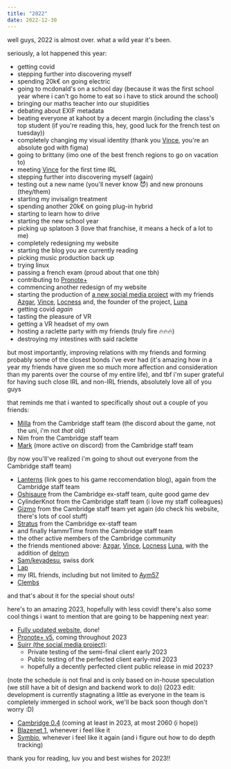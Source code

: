 ```yaml
---
title: "2022"
date: 2022-12-30
---
```

well guys, 2022 is almost over. what a wild year it's been.

seriously, a lot happened this year:

* getting covid
* stepping further into discovering myself
* spending 20k€ on going electric
* going to mcdonald's on a school day (because it was the first school year where i can't go home to eat so i have to stick around the school)
* bringing our maths teacher into our stupidities
* debating about EXIF metadata
* beating everyone at kahoot by a decent margin (including the class's top student (if you're reading this, hey, good luck for the french test on tuesday))
* completely changing my visual identity (thank you [Vince](https://vincelinise.com), you're an absolute god with figma)
* going to brittany (imo one of the best french regions to go on vacation to)
* meeting [Vince](https://vincelinise.com) for the first time IRL
* stepping further into discovering myself (again)
* testing out a new name (you'll never know 😈) and new pronouns (they/them)
* starting my invisalign treatment
* spending another 20k€ on going plug-in hybrid
* starting to learn how to drive
* starting the new school year
* picking up splatoon 3 (love that franchise, it means a heck of a lot to me)
* completely redesigning my website
* starting the blog you are currently reading
* picking music production back up
* trying linux
* passing a french exam (proud about that one tbh)
* contributing to [Pronote+](https://pronote.plus)
* commencing another redesign of my website
* starting the production of [a new social media project](https://suirr.co) with my friends [Azgar](https://github.com/azgaresncf), [Vince](https://vincelinise.com), [Locness](https://locness.duckdns.org) and, the founder of the project, [Luna](https://syrxk.gay)
* getting covid *again*
* tasting the pleasure of VR
* getting a VR headset of my own
* hosting a raclette party with my friends (truly fire 🔥🔥🔥)
* destroying my intestines with said raclette

but most importantly, improving relations with my friends and forming probably some of the closest bonds i've ever had (it's amazing how in a year my friends have given me so much more affection and consideration than my parents over the course of my entire life), and tbf i'm super grateful for having such close IRL and non-IRL friends, absolutely love all of you guys

that reminds me that i wanted to specifically shout out a couple of you friends:

* [Milla](https://github.com/MillaBasset) from the Cambridge staff team (the discord about the game, not the uni, i'm not *that* old)
* Nim from the Cambridge staff team
* [Mark](https://twitter.com/MarkGamed7794) (more active on discord) from the Cambridge staff team

(by now you'll've realized i'm going to shout out everyone from the Cambridge staff team)

* [Lanterns](https://games.rockett.space) (link goes to his game reccomendation blog), again from the Cambridge staff team
* [Oshisaure](https://twitter.com/oshisaure) from the Cambridge ex-staff team, quite good game dev
* CylinderKnot from the Cambridge staff team (i love my staff colleagues)
* [Gizmo](https://gizmo4487.dev) from the Cambridge staff team yet again (do check his website, there's lots of cool stuff)
* [Stratus](https://chronosaga.carrd.co) from the Cambridge ex-staff team
* and finally HammrTime from the Cambridge staff team
* the other active members of the Cambridge community
* the friends mentioned above: [Azgar](https://github.com/azgaresncf), [Vince](https://vincelinise.com), [Locness](https://locness.duckdns.org) [Luna](https://syrxk.gay), with the addition of [delnyn](https://delnyn.tilde.cafe)
* [Sam/kevadesu](https://kevadesu.github.io), swiss dork
* [Lap](https://lapcodes.dev)
* my IRL friends, including but not limited to [Aym57](https://www.youtube.com/@aymbigspoon7020)
* [Clembs](https://clembs.com)

and that's about it for the special shout outs!

here's to an amazing 2023, hopefully with less covid! there's also some cool things i want to mention that are going to be happening next year:

* [Fully updated website](https://rexxt.github.io), done!
* [Pronote+ v5](https://pronote.plus), coming throughout 2023
* [Suirr (the social media project)](https://suirr.co):
  * Private testing of the semi-final client early 2023
  * Public testing of the perfected client early-mid 2023
  * hopefully a decently perfected client public release in mid 2023?

(note the schedule is not final and is only based on in-house speculation (we still have a bit of design and backend work to do))
(2023 edit: development is currently stagnating a little as everyone in the team is completely immerged in school work, we'll be back soon though don't worry :D)

* [Cambridge 0.4](https://t-sp.in/cambridge) (coming at least in 2023, at most 2060 (i hope))
* [Blazenet 1](https://github.com/rexxt/blazenet), whenever i feel like it
* [Symbio](https://github.com/rexxt/symbio), whenever i feel like it again (and i figure out how to do depth tracking)

thank you for reading, luv you and best wishes for 2023!!
